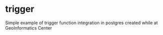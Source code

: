 # trigger
Simple example of trigger function integration in postgres
created while at GeoInformatics Center
